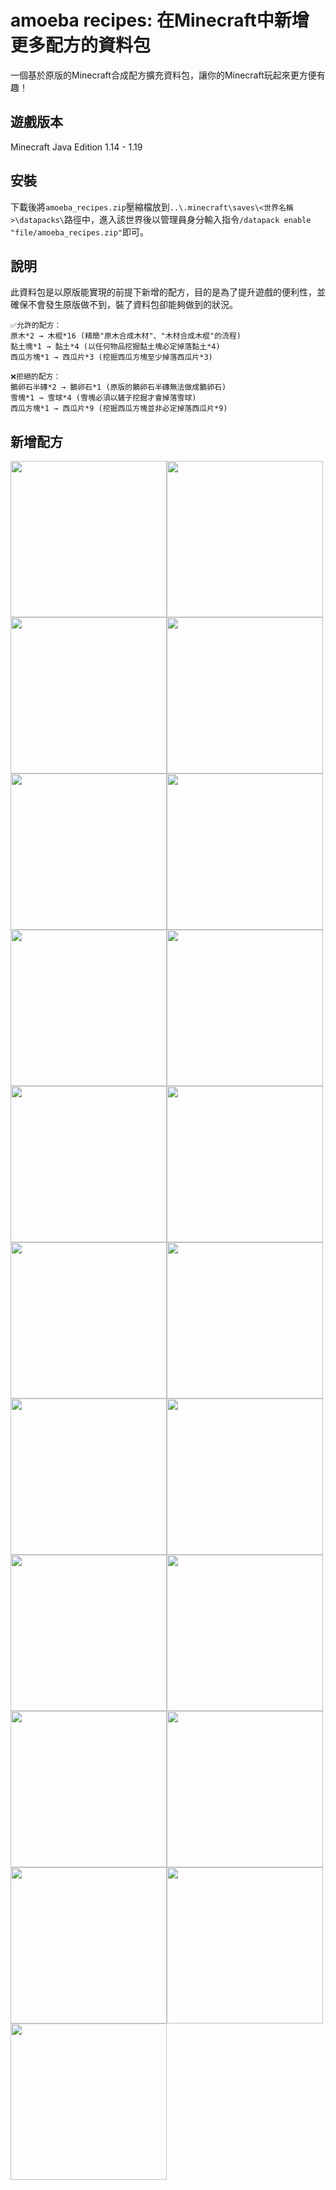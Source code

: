 # amoeba recipes: 在Minecraft中新增更多配方的資料包
一個基於原版的Minecraft合成配方擴充資料包，讓你的Minecraft玩起來更方便有趣！
## 遊戲版本
Minecraft Java Edition 1.14 - 1.19
## 安裝
下載後將`amoeba_recipes.zip`壓縮檔放到`..\.minecraft\saves\<世界名稱>\datapacks\`路徑中，進入該世界後以管理員身分輸入指令`/datapack enable "file/amoeba_recipes.zip"`即可。
## 說明
此資料包是以原版能實現的前提下新增的配方，目的是為了提升遊戲的便利性，並確保不會發生原版做不到，裝了資料包卻能夠做到的狀況。
```
✅允許的配方：
原木*2 → 木棍*16 (精簡"原木合成木材"、"木材合成木棍"的流程)
黏土塊*1 → 黏土*4 (以任何物品挖掘黏土塊必定掉落黏土*4)
西瓜方塊*1 → 西瓜片*3 (挖掘西瓜方塊至少掉落西瓜片*3)
```
```
❌拒絕的配方：
鵝卵石半磚*2 → 鵝卵石*1 (原版的鵝卵石半磚無法做成鵝卵石)
雪塊*1 → 雪球*4 (雪塊必須以鏟子挖掘才會掉落雪球)
西瓜方塊*1 → 西瓜片*9 (挖掘西瓜方塊並非必定掉落西瓜片*9)
```
## 新增配方
<img src="https://github.com/amoeba1125/amoeba_recipes/blob/main/images/campfire_to_charcoal.png" width="250px"><img src="https://github.com/amoeba1125/amoeba_recipes/blob/main/images/clay_to_clay_ball.png" width="250px">
<img src="https://github.com/amoeba1125/amoeba_recipes/blob/main/images/dead_bush_to_stick.png" width="250px"><img src="https://github.com/amoeba1125/amoeba_recipes/blob/main/images/dirt_path_to_dirt.png" width="250px">
<img src="https://github.com/amoeba1125/amoeba_recipes/blob/main/images/dispenser.png" width="250px"><img src="https://github.com/amoeba1125/amoeba_recipes/blob/main/images/farmland_to_dirt.png" width="250px">
<img src="https://github.com/amoeba1125/amoeba_recipes/blob/main/images/glowstone_to_glowstone_dust.png" width="250px"><img src="https://github.com/amoeba1125/amoeba_recipes/blob/main/images/grass_block_to_dirt.png" width="250px">
<img src="https://github.com/amoeba1125/amoeba_recipes/blob/main/images/gravels_to_flint.png" width="250px"><img src="https://github.com/amoeba1125/amoeba_recipes/blob/main/images/hopper.png" width="250px">
<img src="https://github.com/amoeba1125/amoeba_recipes/blob/main/images/logs_to_chests.png" width="250px"><img src="https://github.com/amoeba1125/amoeba_recipes/blob/main/images/logs_to_ladders.png" width="250px">
<img src="https://github.com/amoeba1125/amoeba_recipes/blob/main/images/logs_to_sticks.png" width="250px"><img src="https://github.com/amoeba1125/amoeba_recipes/blob/main/images/melon_to_melon_slice.png" width="250px">
<img src="https://github.com/amoeba1125/amoeba_recipes/blob/main/images/mycelium_to_dirt.png" width="250px"><img src="https://github.com/amoeba1125/amoeba_recipes/blob/main/images/podzol_to_dirt.png" width="250px">
<img src="https://github.com/amoeba1125/amoeba_recipes/blob/main/images/potion_to_glass_bottle.png" width="250px"><img src="https://github.com/amoeba1125/amoeba_recipes/blob/main/images/redstone_lamp.png" width="250px">
<img src="https://github.com/amoeba1125/amoeba_recipes/blob/main/images/repeater.png" width="250px"><img src="https://github.com/amoeba1125/amoeba_recipes/blob/main/images/sea_lantern_to_prismarine_crystals.png" width="250px">
<img src="https://github.com/amoeba1125/amoeba_recipes/blob/main/images/soul_campfire_to_soul_soil.png" width="250px">
